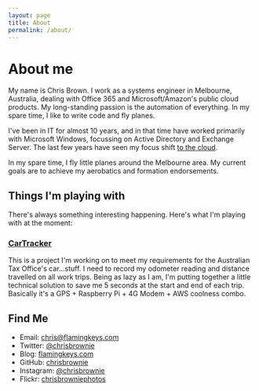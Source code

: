 ```yaml
---
layout: page
title: About
permalink: /about/
---
```


# About me

My name is Chris Brown. I work as a systems engineer in Melbourne, Australia, dealing with Office 365 and Microsoft/Amazon's public cloud products. My long-standing passion is the automation of everything. In my spare time, I like to write code and fly planes.

I've been in IT for almost 10 years, and in that time have worked primarily with Microsoft Windows, focussing on Active Directory and Exchange Server. The last few years have seen my focus shift [to the cloud](https://www.youtube.com/watch?v=jR6xbulUmsg&t=6s).

In my spare time, I fly little planes around the Melbourne area. My current goals are to achieve my aerobatics and formation endorsements.

## Things I'm playing with

There's always something interesting happening. Here's what I'm playing with at the moment:

### [CarTracker](https://github.com/chrisbrownie/cartracker)

This is a project I'm working on to meet my requirements for  the Australian Tax Office's car...stuff. I need to record my odometer reading and distance travelled on all work trips. Being as lazy as I am, I'm putting together a little technical solution to save me 5 seconds at the start and end of each trip. Basically it's a GPS + Raspberry Pi + 4G Modem + AWS coolness combo.

## Find Me

* Email: [chris@flamingkeys.com](mailto:chris@flamingkeys.com)
* Twitter: [@chrisbrownie](https://twitter.com/chrisbrownie)
* Blog: [flamingkeys.com](https://flamingkeys.com/)
* GitHub: [chrisbrownie](https://github.com/chrisbrownie)
* Instagram: [@chrisbrownie](https://instagram.com/chrisbrownie)
* Flickr: [chrisbrowniephotos](https://www.flickr.com/photos/cjbrownie/)
